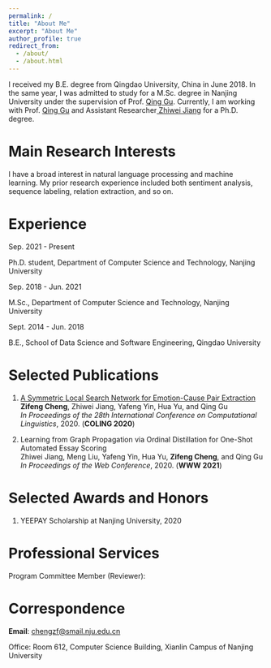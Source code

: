 ```yaml
---
permalink: /
title: "About Me"
excerpt: "About Me"
author_profile: true
redirect_from: 
  - /about/
  - /about.html
---
```

I received my B.E. degree from Qingdao University, China in June 2018.
In the same year, I was admitted to study for a M.Sc. degree in Nanjing University under the supervision of Prof. <a href="https://isetnju.github.io/guq/index.html" target="_black">Qing Gu</a>.
Currently, I am working with Prof. <a href="https://isetnju.github.io/guq/index.html" target="_black">Qing Gu</a> and Assistant Researcher<a href="https://cs.nju.edu.cn/jzw/" target="_black"> Zhiwei Jiang</a> for a Ph.D. degree.
  
Main Research Interests
======

I have a broad interest in natural language processing and machine learning.
My prior research experience included both sentiment analysis, sequence labeling, relation extraction, and so on.

Experience
======
Sep. 2021 - Present

Ph.D. student, Department of Computer Science and Technology, Nanjing University

Sep. 2018 - Jun. 2021

M.Sc., Department of Computer Science and Technology, Nanjing University

Sept. 2014 - Jun. 2018

B.E., School of Data Science and Software Engineering, Qingdao University

Selected Publications
======
1. <a href = "https://www.aclweb.org/anthology/2020.coling-main.12.pdf" target="_black">A Symmetric Local Search Network for Emotion-Cause Pair Extraction</a>
    <br>
    <b>Zifeng Cheng</b>, Zhiwei Jiang, Yafeng Yin, Hua Yu, and Qing Gu
    <br>
    <i>In Proceedings of the 28th International Conference on Computational Linguistics</i>, 2020. (<b>COLING 2020</b>)

2. Learning from Graph Propagation via Ordinal Distillation for One-Shot Automated Essay Scoring
    <br>
    Zhiwei Jiang, Meng Liu, Yafeng Yin, Hua Yu, <b>Zifeng Cheng</b>, and Qing Gu
    <br>
    <i>In Proceedings of the Web Conference</i>, 2020. (<b>WWW 2021</b>)
    

Selected Awards and Honors
======
1. YEEPAY Scholarship at Nanjing University, 2020

Professional Services
======
Program Committee Member (Reviewer):

Correspondence
======
<b>Email</b>: chengzf@smail.nju.edu.cn

Office: Room 612, Computer Science Building, Xianlin Campus of Nanjing University
